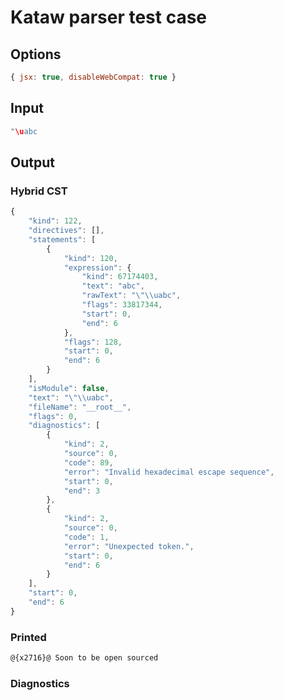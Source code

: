 # Kataw parser test case

## Options

`````js
{ jsx: true, disableWebCompat: true }
`````

## Input

`````js
"\uabc
`````

## Output

### Hybrid CST

```javascript
{
    "kind": 122,
    "directives": [],
    "statements": [
        {
            "kind": 120,
            "expression": {
                "kind": 67174403,
                "text": "abc",
                "rawText": "\"\\uabc",
                "flags": 33817344,
                "start": 0,
                "end": 6
            },
            "flags": 128,
            "start": 0,
            "end": 6
        }
    ],
    "isModule": false,
    "text": "\"\\uabc",
    "fileName": "__root__",
    "flags": 0,
    "diagnostics": [
        {
            "kind": 2,
            "source": 0,
            "code": 89,
            "error": "Invalid hexadecimal escape sequence",
            "start": 0,
            "end": 3
        },
        {
            "kind": 2,
            "source": 0,
            "code": 1,
            "error": "Unexpected token.",
            "start": 0,
            "end": 6
        }
    ],
    "start": 0,
    "end": 6
}
```

### Printed

```javascript
@{x2716}@ Soon to be open sourced
```

### Diagnostics

```javascript

```

